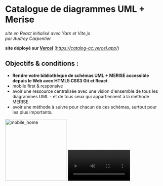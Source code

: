 # Catalogue de diagrammes UML + Merise
_site en React initialisé avec Yarn et Vite.js  
par Audrey Carpentier_

**site déployé sur [Vercel](https://catalog-ac.vercel.app/)** (_https://catalog-ac.vercel.app/_)

## Objectifs & conditions : 
-  **Rendre votre bibliothèque de schémas UML + MERISE accessible depuis le Web avec HTML5 CSS3 Git et React**
- mobile first & responsive
- avoir une ressource centralisée avec une vision d'ensemble de tous les diagrammes UML - et de tous ceux qui appartiennent à la méthode MERISE. 
- avoir une méthode à suivre pour chacun de ces schémas, surtout pour les plus importants.


<img src="https://res.cloudinary.com/dp28uacxh/image/upload/v1696196108/Simplon_catalog/catalog_mobile_version_screen.png" alt="mobile_home" width="200" /> 


<video width="200" autoplay>
  <source src="https://res.cloudinary.com/dp28uacxh/video/upload/v1696196089/Simplon_catalog/catalog_mobile_version_video.mp4" type="video/mp4">
  Votre navigateur ne prend pas en charge la lecture de cette vidéo.
</video>